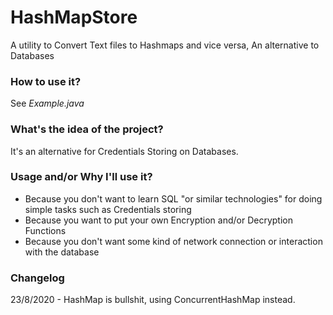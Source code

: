 # HashMapStore
A utility to Convert Text files to Hashmaps and vice versa, An alternative to Databases<br>

### **How to use it?**
See *Example.java*<br>

### **What's the idea of the project?**
It's an alternative for Credentials Storing on Databases.<br>

### **Usage and/or Why I'll use it?**
* Because you don't want to learn SQL "or similar technologies" for doing simple tasks such as Credentials storing<br>
* Because you want to put your own Encryption and/or Decryption Functions<br>
* Because you don't want some kind of network connection or interaction with the database<br>

### **Changelog**
23/8/2020 - HashMap is bullshit, using ConcurrentHashMap instead.<br>
